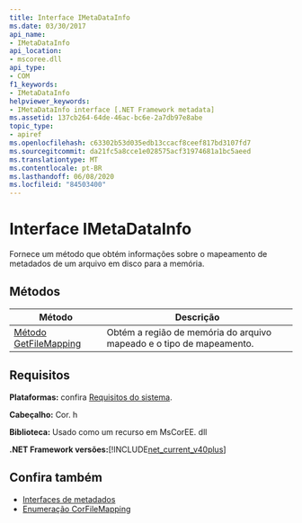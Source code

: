```yaml
---
title: Interface IMetaDataInfo
ms.date: 03/30/2017
api_name:
- IMetaDataInfo
api_location:
- mscoree.dll
api_type:
- COM
f1_keywords:
- IMetaDataInfo
helpviewer_keywords:
- IMetaDataInfo interface [.NET Framework metadata]
ms.assetid: 137cb264-64de-46ac-bc6e-2a7db97e8abe
topic_type:
- apiref
ms.openlocfilehash: c63302b53d035edb13ccacf8ceef817bd3107fd7
ms.sourcegitcommit: da21fc5a8cce1e028575acf31974681a1bc5aeed
ms.translationtype: MT
ms.contentlocale: pt-BR
ms.lasthandoff: 06/08/2020
ms.locfileid: "84503400"
---
```

# <a name="imetadatainfo-interface"></a>Interface IMetaDataInfo
Fornece um método que obtém informações sobre o mapeamento de metadados de um arquivo em disco para a memória.  
  
## <a name="methods"></a>Métodos  
  
|Método|Descrição|  
|------------|-----------------|  
|[Método GetFileMapping](imetadatainfo-getfilemapping-method.md)|Obtém a região de memória do arquivo mapeado e o tipo de mapeamento.|  
  
## <a name="requirements"></a>Requisitos  
 **Plataformas:** confira [Requisitos do sistema](../../get-started/system-requirements.md).  
  
 **Cabeçalho:** Cor. h  
  
 **Biblioteca:** Usado como um recurso em MsCorEE. dll  
  
 **.NET Framework versões:**[!INCLUDE[net_current_v40plus](../../../../includes/net-current-v40plus-md.md)]  
  
## <a name="see-also"></a>Confira também

- [Interfaces de metadados](metadata-interfaces.md)
- [Enumeração CorFileMapping](corfilemapping-enumeration.md)
